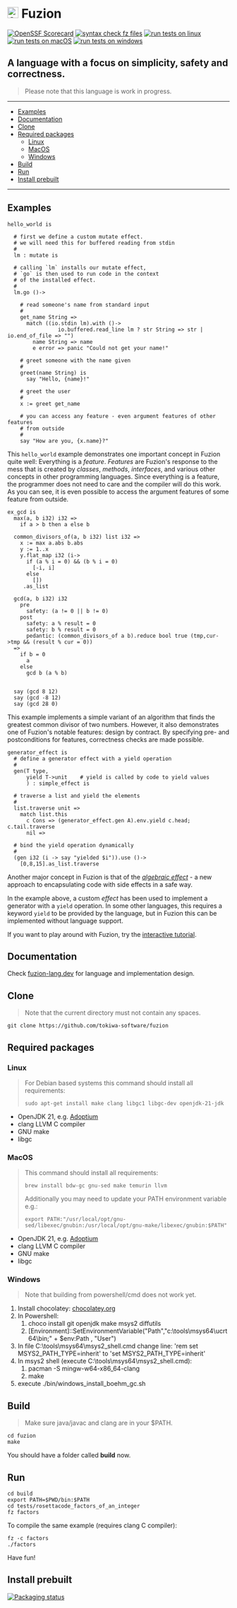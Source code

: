 # <img src="assets/logo.svg" alt="fuzion logo" width="25" /> Fuzion

[![OpenSSF
Scorecard](https://api.securityscorecards.dev/projects/github.com/tokiwa-software/fuzion/badge)](https://api.securityscorecards.dev/projects/github.com/tokiwa-software/fuzion)
[![syntax check fz files](https://github.com/tokiwa-software/fuzion/actions/workflows/syntax_check_fuzion.yml/badge.svg)](https://github.com/tokiwa-software/fuzion/actions/workflows/syntax_check_fuzion.yml)
[![run tests on linux](https://github.com/tokiwa-software/fuzion/actions/workflows/linux.yml/badge.svg)](https://github.com/tokiwa-software/fuzion/actions/workflows/linux.yml)
[![run tests on macOS](https://github.com/tokiwa-software/fuzion/actions/workflows/apple.yml/badge.svg)](https://github.com/tokiwa-software/fuzion/actions/workflows/apple.yml)
[![run tests on windows](https://github.com/tokiwa-software/fuzion/actions/workflows/windows.yml/badge.svg)](https://github.com/tokiwa-software/fuzion/actions/workflows/windows.yml)


## A language with a focus on simplicity, safety and correctness.

> Please note that this language is work in progress.

---

<!--ts-->
   * [Examples](#examples)
   * [Documentation](#documentation)
   * [Clone](#clone)
   * [Required packages](#required-packages)
     * [Linux](#linux)
     * [MacOS](#macos)
     * [Windows](#windows)
   * [Build](#build)
   * [Run](#run)
   * [Install prebuilt](#install-prebuilt)
<!--te-->

---

## Examples

```
hello_world is

  # first we define a custom mutate effect.
  # we will need this for buffered reading from stdin
  #
  lm : mutate is

  # calling `lm` installs our mutate effect,
  # `go` is then used to run code in the context
  # of the installed effect.
  #
  lm.go ()->

    # read someone's name from standard input
    #
    get_name String =>
      match ((io.stdin lm).with ()->
                io.buffered.read_line lm ? str String => str | io.end_of_file => "")
        name String => name
        e error => panic "Could not get your name!"

    # greet someone with the name given
    #
    greet(name String) is
      say "Hello, {name}!"

    # greet the user
    #
    x := greet get_name

    # you can access any feature - even argument features of other features
    # from outside
    #
    say "How are you, {x.name}?"
```

This `hello_world` example demonstrates one important concept in Fuzion quite
well: Everything is a *feature*. *Features* are Fuzion's response to the mess
that is created by *classes*, *methods*, *interfaces*, and various other
concepts in other programming languages. Since everything is a feature, the
programmer does not need to care and the compiler will do this work. As you can
see, it is even possible to access the argument features of some feature from
outside.

```
ex_gcd is
  max(a, b i32) i32 =>
    if a > b then a else b

  common_divisors_of(a, b i32) list i32 =>
    x := max a.abs b.abs
    y := 1..x
    y.flat_map i32 (i->
      if (a % i = 0) && (b % i = 0)
        [-i, i]
      else
        [])
     .as_list

  gcd(a, b i32) i32
    pre
      safety: (a != 0 || b != 0)
    post
      safety: a % result = 0
      safety: b % result = 0
      pedantic: (common_divisors_of a b).reduce bool true (tmp,cur->tmp && (result % cur = 0))
  =>
    if b = 0
      a
    else
      gcd b (a % b)


  say (gcd 8 12)
  say (gcd -8 12)
  say (gcd 28 0)
```

This example implements a simple variant of an algorithm that finds the greatest
common divisor of two numbers. However, it also demonstrates one of Fuzion's
notable features: design by contract. By specifying pre- and postconditions for
features, correctness checks are made possible.

```
generator_effect is
  # define a generator effect with a yield operation
  #
  gen(T type,
      yield T->unit    # yield is called by code to yield values
      ) : simple_effect is

  # traverse a list and yield the elements
  #
  list.traverse unit =>
    match list.this
      c Cons => (generator_effect.gen A).env.yield c.head; c.tail.traverse
      nil =>

  # bind the yield operation dynamically
  #
  (gen i32 (i -> say "yielded $i")).use ()->
    [0,8,15].as_list.traverse
```

Another major concept in Fuzion is that of the
*[algebraic effect](https://en.wikipedia.org/wiki/Effect_system)* - a new
approach to encapsulating code with side effects in a safe way.

In the example above, a custom *effect* has been used to implement a generator
with a `yield` operation. In some other languages, this requires a keyword
`yield` to be provided by the language, but in Fuzion this can be implemented
without language support.

If you want to play around with Fuzion, try the
[interactive tutorial](https://fuzion-lang.dev/tutorial/index).

## Documentation

Check [fuzion-lang.dev](https://fuzion-lang.dev) for language and implementation design.


## Clone

> Note that the current directory must not contain any spaces.

    git clone https://github.com/tokiwa-software/fuzion

## Required packages

### Linux

> For Debian based systems this command should install all requirements:
>
>     sudo apt-get install make clang libgc1 libgc-dev openjdk-21-jdk

- OpenJDK 21, e.g. [Adoptium](https://github.com/adoptium/temurin21-binaries/releases/)
- clang LLVM C compiler
- GNU make
- libgc

### MacOS

> This command should install all requirements:
>
>     brew install bdw-gc gnu-sed make temurin llvm
>
> Additionally you may need to update your PATH environment variable e.g.:
>
>     export PATH:"/usr/local/opt/gnu-sed/libexec/gnubin:/usr/local/opt/gnu-make/libexec/gnubin:$PATH"

- OpenJDK 21, e.g. [Adoptium](https://github.com/adoptium/temurin21-binaries/releases/)
- clang LLVM C compiler
- GNU make
- libgc


### Windows

> Note that building from powershell/cmd does not work yet.

1) Install chocolatey: [chocolatey.org](https://chocolatey.org/install)
2) In Powershell:
    1) choco install git openjdk make msys2 diffutils
    2) [Environment]::SetEnvironmentVariable("Path","c:\tools\msys64\ucrt64\bin;" + $env:Path , "User")
3) In file C:\tools\msys64\msys2_shell.cmd change line: 'rem set MSYS2_PATH_TYPE=inherit' to 'set MSYS2_PATH_TYPE=inherit'
4) In msys2 shell (execute C:\tools\msys64\msys2_shell.cmd):
    1) pacman -S mingw-w64-x86_64-clang
    2) make
5) execute ./bin/windows_install_boehm_gc.sh

## Build

> Make sure java/javac and clang are in your $PATH.

    cd fuzion
    make

You should have a folder called **build** now.

## Run

    cd build
    export PATH=$PWD/bin:$PATH
    cd tests/rosettacode_factors_of_an_integer
    fz factors

To compile the same example (requires clang C compiler):

    fz -c factors
    ./factors

Have fun!

## Install prebuilt

[![Packaging status](https://repology.org/badge/vertical-allrepos/fuzion.svg)](https://repology.org/project/fuzion/versions)
